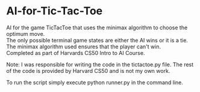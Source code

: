 # AI-for-Tic-Tac-Toe
AI for the game TicTacToe that uses the minimax algorithm to choose the optimum move.  
The only possible terminal game states are either the AI wins or it is a tie. The minimax algorithm used ensures that the player can't win.  
Completed as part of Harvards CS50 Intro to AI Course.  
 

Note: I was responsible for writing the code in the tictactoe.py file. The rest of the code is provided by Harvard CS50 and is not my own work.  

To run the script simply execute python runner.py in the command line.  
